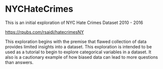 # NYCHateCrimes
This is an initial exploration of NYC Hate Crimes Dataset 2010 - 2016

https://rpubs.com/rsaidi/hatecrimesNY

This exploration begins with the premise that flawed collection of data provides limited insights into a dataset. This exploration is intended to be used as a tutorial to begin to explore categorical variables in a dataset. It also is a cautionary example of how biased data can lead to more questions than answers.
